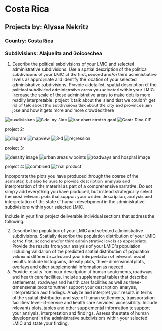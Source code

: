 # Costa Rica
## Projects by: Alyssa Nekritz
### Country: Costa Rica
### Subdivisions: Alajuelita and Goicoechea

1. Describe the political subdivisions of your LMIC and selected administrative subdivisions.  Use a spatial description of the political subdivisions of your LMIC at the first, second and/or third administrative levels as appropriate and identify the location of your selected administrative subdivisions. Provide a detailed, spatial description of the political subdivided administrative areas you selected within your LMIC.  Increase the scale of these administrative areas to make details more readily interpretable.
project 1:
talk about the island that we couldn't get rid of
talk about the subdivisions
tlak about the city and provinces
san jose and how it gets more and more crowded there


![subdivisions](costa_rica_homework.png)
![Side-by-Side](costa_rica_project1part3_bothcharts.png)
![bar chart stretch goal](project_1_part3_stretch_goal_1.png)
![Costa Rica GIF](CostaRica.gif)

project 2:

![diagram](project2_part2_alajuelita_pop.png)
![mapview](project2_part2_mapview.png)
![3-d](project2_part2_plot3D.png)
![regression](project2pt1_stretchgoal1_attempt.png)

project 3:

![density image](density_image.png)
![urban areas w points](Goicoechea_urban_areas_with_points.png)
![roadways and hospital image](roadways_and_hospitals.png)

project 4:
![combined](combined.png)
![final product](final_image.png)

Incorporate the plots you have produced through the course of the semester, but also be sure to provide description, analysis and interpretation of the material as part of a comprehensive narrative.  Do not simply add everything you have produced, but instead strategically select the most relevant plots that support your written description, analysis and interpretation of the state of human development in the administrative subdivisions within your selected LMIC. 

Include in your final project deliverable individual sections that address the following. 


2. Describe the population of your LMIC and selected administrative subdivisions.  Spatially describe the population distribution of your LMIC at the first, second and/or third administrative levels as appropriate.  Provide the results from your analysis of your LMIC's population including validation of the predicted spatial distribution of population values at different scales and your interpretation of relevant model results.  Include histograms, density plots, three-dimensional plots, overlays and other supplemental information as needed.  
3. Provide results from your description of human settlements, roadways and health care facilities.  Include supplemental tables that describe settlements, roadways and health care facilities as well as three-dimensional plots to further support your description, analysis, interpretation and findings.  Analyze and interpret your results in terms of the spatial distribution and size of human settlements, transportation facilities' level-of-service and health care services' accessibility.  Include relevants plots, tables and other supplemental information to support your analysis, interpretation and findings.  Assess the state of human development in the administrative subdivisions within your selected LMIC and state your finding.
